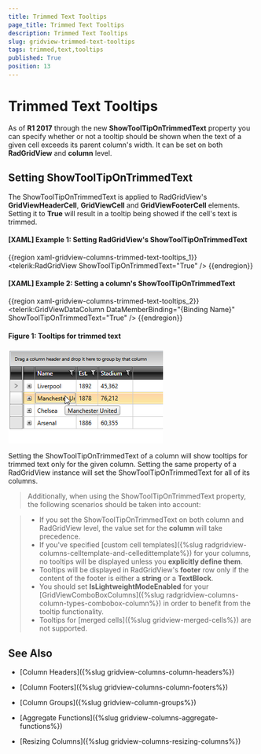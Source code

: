 ```yaml
---
title: Trimmed Text Tooltips
page_title: Trimmed Text Tooltips
description: Trimmed Text Tooltips
slug: gridview-trimmed-text-tooltips
tags: trimmed,text,tooltips
published: True
position: 13
---
```


# Trimmed Text Tooltips

As of **R1 2017** through the new **ShowToolTipOnTrimmedText** property you can specify whether or not a tooltip should be shown when the text of a given cell exceeds its parent column's width. It can be set on both **RadGridView** and **column** level.

## Setting ShowToolTipOnTrimmedText

The ShowToolTipOnTrimmedText is applied to RadGridView's **GridViewHeaderCell**, **GridViewCell** and **GridViewFooterCell** elements. Setting it to **True** will result in a tooltip being showed if the cell's text is trimmed.

#### __[XAML] Example 1: Setting RadGridView's ShowToolTipOnTrimmedText__

{{region xaml-gridview-columns-trimmed-text-tooltips_1}}
	<telerik:RadGridView ShowToolTipOnTrimmedText="True" />
{{endregion}}

#### __[XAML] Example 2: Setting a column's ShowToolTipOnTrimmedText__

{{region xaml-gridview-columns-trimmed-text-tooltips_2}}
	<telerik:GridViewDataColumn DataMemberBinding="{Binding Name}" ShowToolTipOnTrimmedText="True" />
{{endregion}}

#### __Figure 1: Tooltips for trimmed text__ 

![Tooltips for trimmed text](images/trimmed-text-tooltips-1.png)

Setting the ShowToolTipOnTrimmedText of a column will show tooltips for trimmed text only for the given column. Setting the same property of a RadGridView instance will set the ShowToolTipOnTrimmedText for all of its columns.

>Additionally, when using the ShowToolTipOnTrimmedText property, the following scenarios should be taken into account:

>* If you set the ShowToolTipOnTrimmedText on both column and RadGridView level, the value set for the **column** will take precedence.
>* If you've specified [custom cell templates]({%slug radgridview-columns-celltemplate-and-celledittemplate%}) for your columns, no tooltips will be displayed unless you **explicitly define them**.
>* Tooltips will be displayed in RadGridView's **footer** row only if the content of the footer is either a **string** or a **TextBlock**.
>* You should set **IsLightweightModeEnabled** for your [GridViewComboBoxColumns]({%slug radgridview-columns-column-types-combobox-column%}) in order to benefit from the tooltip functionality.
>* Tooltips for [merged cells]({%slug gridview-merged-cells%}) are not supported.

## See Also

 * [Column Headers]({%slug gridview-columns-column-headers%})

 * [Column Footers]({%slug gridview-columns-column-footers%})
 
 * [Column Groups]({%slug gridview-column-groups%})

 * [Aggregate Functions]({%slug gridview-columns-aggregate-functions%})

 * [Resizing Columns]({%slug gridview-columns-resizing-columns%})